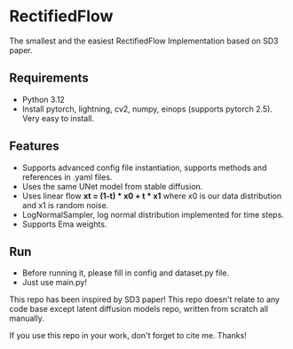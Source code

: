 # RectifiedFlow
The smallest and the easiest RectifiedFlow Implementation based on SD3 paper.

## Requirements
- Python 3.12
- Install pytorch, lightning, cv2, numpy, einops (supports pytorch 2.5). Very easy to install.

## Features
- Supports advanced config file instantiation, supports methods and references in .yaml files.
- Uses the same UNet model from stable diffusion.
- Uses linear flow **xt = (1-t) * x0 + t * x1** where x0 is our data distribution and x1 is random noise.
- LogNormalSampler, log normal distribution implemented for time steps.
- Supports Ema weights.

## Run
- Before running it, please fill in config and dataset.py file.
- Just use main.py!

This repo has been inspired by SD3 paper! This repo doesn't relate to any code base except latent diffusion models repo, written from scratch all manually. 

If you use this repo in your work, don't forget to cite me. Thanks!
